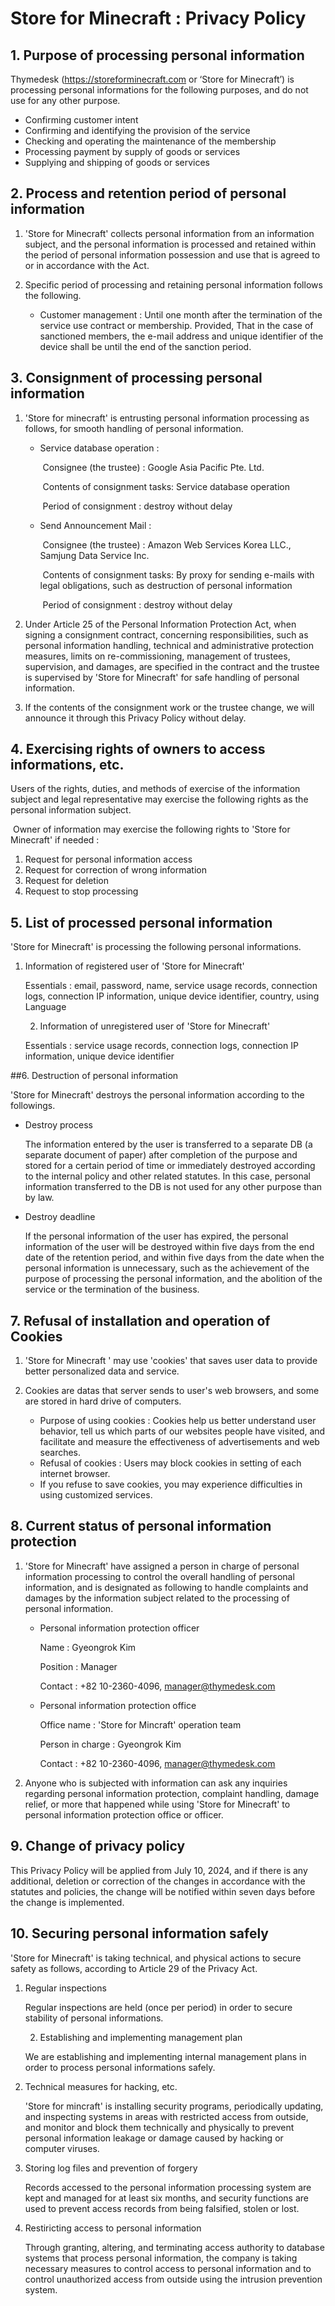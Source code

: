 ﻿# Store for Minecraft : Privacy Policy

## 1. Purpose of processing personal information

Thymedesk (https://storeforminecraft.com or ‘Store for Minecraft’) is processing personal informations for the following purposes, and do not use for any other purpose.

- Confirming customer intent
- Confirming and identifying the provision of the service
- Checking and operating the maintenance of the membership
- Processing payment by supply of goods or services
- Supplying and shipping of goods or services



## 2. Process and retention period of personal information

1. 'Store for Minecraft' collects personal information from an information subject, and the personal information is processed and retained within the period of personal information possession and use that is agreed to or in accordance with the Act.

2. Specific period of processing and retaining personal information follows the following.
   * Customer management : Until one month after the termination of the service use contract or membership. Provided, That in the case of sanctioned members, the e-mail address and unique identifier of the device shall be until the end of the sanction period.



## 3. Consignment of processing personal information

1. 'Store for minecraft' is entrusting personal information processing as follows, for smooth handling of personal information.

   * Service database operation :

     ​	Consignee (the trustee) : Google Asia Pacific Pte. Ltd.

     ​	Contents of consignment tasks: Service database operation

     ​	Period of consignment : destroy without delay

   * Send Announcement Mail :

     ​	Consignee (the trustee) : Amazon Web Services Korea LLC., Samjung Data Service Inc.

     ​	Contents of consignment tasks: By proxy for sending e-mails with legal obligations, such as destruction of personal information

     ​	Period of consignment : destroy without delay

     

2. Under Article 25 of the Personal Information Protection Act, when signing a consignment contract, concerning responsibilities, such as personal information handling, technical and administrative protection measures, limits on re-commissioning, management of trustees, supervision, and damages, are specified in the contract and the trustee is supervised by 'Store for Minecraft' for safe handling of personal information.

3. If the contents of the consignment work or the trustee change, we will announce it through this Privacy Policy without delay.

   

## 4. Exercising rights of owners to access informations, etc.

Users of the rights, duties, and methods of exercise of the information subject and legal representative may exercise the following rights as the personal information subject.

​	Owner of information may exercise the following rights to 'Store for Minecraft' if needed :

1. Request for personal information access
2. Request for correction of wrong information
3. Request for deletion
4. Request to stop processing



## 5. List of processed personal information

'Store for Minecraft' is processing the following personal informations.

 1. Information of registered user of 'Store for Minecraft'

    Essentials : email, password, name, service usage records, connection logs, connection IP information, unique device identifier, country, using Language

    

	2. Information of unregistered user of 'Store for Minecraft'

    Essentials : service usage records, connection logs, connection IP information, unique device identifier

    

##6. Destruction of personal information

'Store for Minecraft' destroys the personal information according to the followings.

- Destroy process

  The information entered by the user is transferred to a separate DB (a separate document of paper) after completion of the purpose and stored for a certain period of time or immediately destroyed according to the internal policy and other related statutes. In this case, personal information transferred to the DB is not used for any other purpose than by law.
  
  
  
- Destroy deadline

  If the personal information of the user has expired, the personal information of the user will be destroyed within five days from the end date of the retention period, and within five days from the date when the personal information is  unnecessary, such as the achievement of the purpose of processing the personal information, and the abolition of the service or the termination of the business.



## 7. Refusal of installation and operation of Cookies

1. 'Store for Minecraft ' may use 'cookies' that saves user data to provide better personalized data and service.

   

2. Cookies are datas that server sends to user's web browsers, and some are stored in hard drive of computers.

   * Purpose of using cookies : Cookies help us better understand user behavior, tell us which parts of our websites people have visited, and facilitate and measure the effectiveness of advertisements and web searches.
   * Refusal of cookies : Users may block cookies in setting of each internet browser.
   * If you refuse to save cookies, you may experience difficulties in using customized services.



## 8. Current status of personal information protection

1. 'Store for Minecraft' have assigned a person in charge of personal information processing to control the overall handling of personal information, and is designated as following to handle complaints and damages by the information subject related to the processing of personal information.

   

   * Personal information protection officer

     Name : Gyeongrok Kim

     Position : Manager

     Contact : +82 10-2360-4096, manager@thymedesk.com

     

   * Personal information protection office

     Office name : 'Store for Mincraft' operation team

     Person in charge : Gyeongrok Kim

     Contact : +82 10-2360-4096, manager@thymedesk.com
     

2. Anyone who is subjected with information can ask any inquiries regarding personal information protection, complaint handling, damage relief, or more that happened while using 'Store for Minecraft' to personal information protection office or officer.

   

## 9. Change of privacy policy

This Privacy Policy will be applied from July 10, 2024, and if there is any additional, deletion or correction of the changes in accordance with the statutes and policies, the change will be notified within seven days before the change is implemented.



## 10. Securing personal information safely

'Store for Minecraft' is taking technical, and physical actions to secure safety as follows, according to Article 29 of the Privacy Act.

 1. Regular inspections

    Regular inspections are held (once per period) in order to secure stability of personal informations.

    

	2. Establishing and implementing management plan

    We are establishing and implementing internal management plans in order to process personal informations safely. 

3. Technical measures for hacking, etc.

   'Store for mincraft' is installing security programs, periodically updating, and inspecting systems in areas with restricted access from outside, and monitor and block them technically and physically to prevent personal information leakage or damage caused by hacking or computer viruses.

   

4. Storing log files and prevention of forgery 

   Records accessed to the personal information processing system are kept and managed for at least six months, and security functions are used to prevent access records from being falsified, stolen or lost.

   

5. Restiricting access to personal information

   Through granting, altering, and terminating access authority to database systems that process personal information, the company is taking necessary measures to control access to personal information and to control unauthorized access from outside using the intrusion prevention system.







